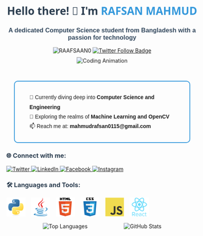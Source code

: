 <div align="center">
  <h1 style="font-family: 'Segoe UI', Tahoma, Geneva, Verdana, sans-serif; color: #2c3e50;">
    Hello there! 👋 I'm <span style="color: #3498db;">RAFSAN MAHMUD</span>
  </h1>
  <h3 style="font-family: 'Arial', sans-serif; color: #34495e;">A dedicated Computer Science student from Bangladesh with a passion for technology</h3>
</div>

<div align="center">
  <img src="https://komarev.com/ghpvc/?username=RAAFSAAN0&label=Profile%20views&color=0e75b6&style=flat" alt="RAAFSAAN0" />
  <a href="https://twitter.com/rafsan" target="_blank">
    <img src="https://img.shields.io/twitter/follow/rafsan?logo=twitter&style=for-the-badge" alt="Twitter Follow Badge" />
  </a>
</div>

<br />

<div align="center" style="animation: float 3s infinite;">
  <img src="https://media.giphy.com/media/LmNwrBhejkK9EFP504/giphy.gif" alt="Coding Animation" width="300" />
</div>

<br />

<div style="margin: 20px; padding: 15px; border: 2px solid #3498db; border-radius: 10px;">
  <ul style="list-style-type: none; font-family: 'Arial', sans-serif; line-height: 1.8;">
    <li>🔭 Currently diving deep into <strong>Computer Science and Engineering</strong></li>
    <li>🌱 Exploring the realms of <strong>Machine Learning and OpenCV</strong></li>
    <li>📫 Reach me at: <strong>mahmudrafsan0115@gmail.com</strong></li>
  </ul>
</div>

<h3 align="left" style="color: #2c3e50;">🌐 Connect with me:</h3>
<div align="left">
  <a href="https://twitter.com/rafsan" target="blank">
    <img src="https://raw.githubusercontent.com/rahuldkjain/github-profile-readme-generator/master/src/images/icons/Social/twitter.svg" alt="Twitter" height="30" width="40" />
  </a>
  <a href="https://www.linkedin.com/in/rafsan-mahmud/" target="blank">
    <img src="https://raw.githubusercontent.com/rahuldkjain/github-profile-readme-generator/master/src/images/icons/Social/linked-in-alt.svg" alt="LinkedIn" height="30" width="40" />
  </a>
  <a href="https://www.facebook.com/profile.php?id=100010872514885" target="blank">
    <img src="https://raw.githubusercontent.com/rahuldkjain/github-profile-readme-generator/master/src/images/icons/Social/facebook.svg" alt="Facebook" height="30" width="40" />
  </a>
  <a href="https://www.instagram.com/raafsan_mahmud/" target="blank">
    <img src="https://raw.githubusercontent.com/rahuldkjain/github-profile-readme-generator/master/src/images/icons/Social/instagram.svg" alt="Instagram" height="30" width="40" />
  </a>
</div>

<h3 align="left" style="color: #2c3e50;">🛠️ Languages and Tools:</h3>
<div style="display: flex; flex-wrap: wrap; gap: 15px;">
  <img src="https://raw.githubusercontent.com/devicons/devicon/master/icons/python/python-original.svg" alt="Python" width="50" height="50" />
  <img src="https://raw.githubusercontent.com/devicons/devicon/master/icons/java/java-original.svg" alt="Java" width="50" height="50" />
  <img src="https://raw.githubusercontent.com/devicons/devicon/master/icons/html5/html5-original-wordmark.svg" alt="HTML5" width="50" height="50" />
  <img src="https://raw.githubusercontent.com/devicons/devicon/master/icons/css3/css3-original-wordmark.svg" alt="CSS3" width="50" height="50" />
  <img src="https://raw.githubusercontent.com/devicons/devicon/master/icons/javascript/javascript-original.svg" alt="JavaScript" width="50" height="50" />
  <img src="https://raw.githubusercontent.com/devicons/devicon/master/icons/react/react-original-wordmark.svg" alt="React" width="50" height="50" />
</div>

<br />

<div style="display: flex; justify-content: space-evenly;">
  <img src="https://github-readme-stats.vercel.app/api/top-langs?username=RAAFSAAN0&show_icons=true&locale=en&layout=compact&cache_seconds=86400" alt="Top Languages" />
  <img src="https://github-readme-stats.vercel.app/api?username=RAAFSAAN0&show_icons=true&locale=en" alt="GitHub Stats" />
</div>

<style>
  @keyframes float {
    0% {
      transform: translateY(0px);
    }
    50% {
      transform: translateY(-10px);
    }
    100% {
      transform: translateY(0px);
    }
  }
</style>
